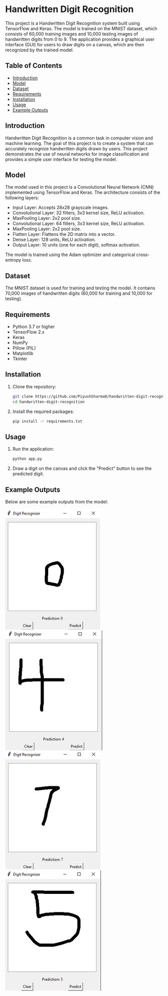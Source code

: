 # Handwritten Digit Recognition

This project is a Handwritten Digit Recognition system built using TensorFlow and Keras. The model is trained on the MNIST dataset, which consists of 60,000 training images and 10,000 testing images of handwritten digits from 0 to 9. The application provides a graphical user interface (GUI) for users to draw digits on a canvas, which are then recognized by the trained model.

## Table of Contents

- [Introduction](#introduction)
- [Model](#model)
- [Dataset](#dataset)
- [Requirements](#requirements)
- [Installation](#installation)
- [Usage](#usage)
- [Example Outputs](#example-outputs)

## Introduction

Handwritten Digit Recognition is a common task in computer vision and machine learning. The goal of this project is to create a system that can accurately recognize handwritten digits drawn by users. This project demonstrates the use of neural networks for image classification and provides a simple user interface for testing the model.

## Model

The model used in this project is a Convolutional Neural Network (CNN) implemented using TensorFlow and Keras. The architecture consists of the following layers:

- Input Layer: Accepts 28x28 grayscale images.
- Convolutional Layer: 32 filters, 3x3 kernel size, ReLU activation.
- MaxPooling Layer: 2x2 pool size.
- Convolutional Layer: 64 filters, 3x3 kernel size, ReLU activation.
- MaxPooling Layer: 2x2 pool size.
- Flatten Layer: Flattens the 2D matrix into a vector.
- Dense Layer: 128 units, ReLU activation.
- Output Layer: 10 units (one for each digit), softmax activation.

The model is trained using the Adam optimizer and categorical cross-entropy loss.

## Dataset

The MNIST dataset is used for training and testing the model. It contains 70,000 images of handwritten digits (60,000 for training and 10,000 for testing).

## Requirements

- Python 3.7 or higher
- TensorFlow 2.x
- Keras
- NumPy
- Pillow (PIL)
- Matplotlib
- Tkinter

## Installation

1. Clone the repository:
    ```sh
    git clone https://github.com/PiyushSharma0/handwritten-digit-recognition.git
    cd handwritten-digit-recognition
    ```

2. Install the required packages:
    ```sh
    pip install -r requirements.txt
    ```

## Usage

1. Run the application:
    ```sh
    python app.py
    ```

2. Draw a digit on the canvas and click the "Predict" button to see the predicted digit.

## Example Outputs

Below are some example outputs from the model:

![Example 1](images/0.png)
![Example 2](images/4.png)
![Example 3](images/7.png)
![Example 4](images/5.png)
